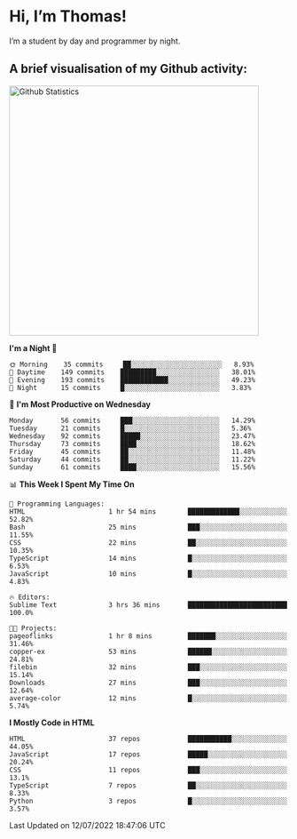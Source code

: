 # Hi, I’m Thomas!
I’m a student by day and programmer by night.

## A brief visualisation of my Github activity:

<img title="My Github Statistics" alt="Github Statistics" width="450px" src="https://github-readme-stats.vercel.app/api?username=thomasrettig&show_icons=true&include_all_commits=true&count_private=true&&hide=issues&theme=tokyonight&border_radius=6px"/>

<!--START_SECTION:waka-->
**I'm a Night 🦉** 

```text
🌞 Morning    35 commits     ██░░░░░░░░░░░░░░░░░░░░░░░   8.93% 
🌆 Daytime    149 commits    █████████░░░░░░░░░░░░░░░░   38.01% 
🌃 Evening    193 commits    ████████████░░░░░░░░░░░░░   49.23% 
🌙 Night      15 commits     █░░░░░░░░░░░░░░░░░░░░░░░░   3.83%

```
📅 **I'm Most Productive on Wednesday** 

```text
Monday       56 commits     ███░░░░░░░░░░░░░░░░░░░░░░   14.29% 
Tuesday      21 commits     █░░░░░░░░░░░░░░░░░░░░░░░░   5.36% 
Wednesday    92 commits     █████░░░░░░░░░░░░░░░░░░░░   23.47% 
Thursday     73 commits     ████░░░░░░░░░░░░░░░░░░░░░   18.62% 
Friday       45 commits     ██░░░░░░░░░░░░░░░░░░░░░░░   11.48% 
Saturday     44 commits     ██░░░░░░░░░░░░░░░░░░░░░░░   11.22% 
Sunday       61 commits     ████░░░░░░░░░░░░░░░░░░░░░   15.56%

```


📊 **This Week I Spent My Time On** 

```text
💬 Programming Languages: 
HTML                     1 hr 54 mins        █████████████░░░░░░░░░░░░   52.82% 
Bash                     25 mins             ███░░░░░░░░░░░░░░░░░░░░░░   11.55% 
CSS                      22 mins             ██░░░░░░░░░░░░░░░░░░░░░░░   10.35% 
TypeScript               14 mins             █░░░░░░░░░░░░░░░░░░░░░░░░   6.53% 
JavaScript               10 mins             █░░░░░░░░░░░░░░░░░░░░░░░░   4.83%

🔥 Editors: 
Sublime Text             3 hrs 36 mins       █████████████████████████   100.0%

🐱‍💻 Projects: 
pageoflinks              1 hr 8 mins         ███████░░░░░░░░░░░░░░░░░░   31.46% 
copper-ex                53 mins             ██████░░░░░░░░░░░░░░░░░░░   24.81% 
filebin                  32 mins             ███░░░░░░░░░░░░░░░░░░░░░░   15.14% 
Downloads                27 mins             ███░░░░░░░░░░░░░░░░░░░░░░   12.64% 
average-color            12 mins             █░░░░░░░░░░░░░░░░░░░░░░░░   5.74%

```

**I Mostly Code in HTML** 

```text
HTML                     37 repos            ███████████░░░░░░░░░░░░░░   44.05% 
JavaScript               17 repos            █████░░░░░░░░░░░░░░░░░░░░   20.24% 
CSS                      11 repos            ███░░░░░░░░░░░░░░░░░░░░░░   13.1% 
TypeScript               7 repos             ██░░░░░░░░░░░░░░░░░░░░░░░   8.33% 
Python                   3 repos             █░░░░░░░░░░░░░░░░░░░░░░░░   3.57%

```



 Last Updated on 12/07/2022 18:47:06 UTC
<!--END_SECTION:waka-->
